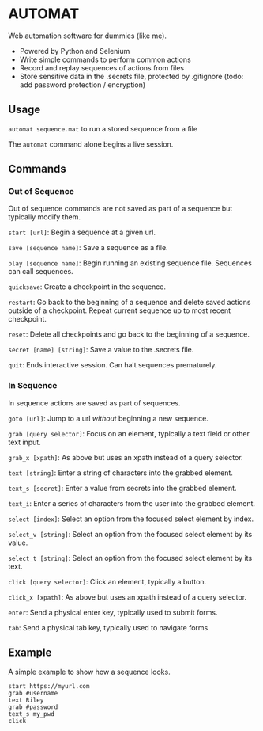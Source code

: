 # AUTOMAT
Web automation software for dummies (like me).
- Powered by Python and Selenium
- Write simple commands to perform common actions
- Record and replay sequences of actions from files
- Store sensitive data in the .secrets file, protected by .gitignore (todo: add password protection / encryption)

## Usage

`automat sequence.mat` to run a stored sequence from a file

The `automat` command alone begins a live session.

## Commands

### Out of Sequence
Out of sequence commands are not saved as part of a sequence but typically modify them.

`start [url]`: Begin a sequence at a given url.

`save [sequence name]`: Save a sequence as a file.

`play [sequence name]`: Begin running an existing sequence file. Sequences can call sequences.

`quicksave`: Create a checkpoint in the sequence. 

`restart`: Go back to the beginning of a sequence and delete saved actions outside of a checkpoint. Repeat current sequence up to most recent checkpoint.

`reset`: Delete all checkpoints and go back to the beginning of a sequence.

`secret [name] [string]`: Save a value to the .secrets file.

`quit`: Ends interactive session. Can halt sequences prematurely.

### In Sequence
In sequence actions are saved as part of sequences.

`goto [url]`: Jump to a url *without* beginning a new sequence.

`grab [query selector]`: Focus on an element, typically a text field or other text input.

`grab_x [xpath]`: As above but uses an xpath instead of a query selector.

`text [string]`: Enter a string of characters into the grabbed element.

`text_s [secret]`: Enter a value from secrets into the grabbed element.

`text_i`: Enter a series of characters from the user into the grabbed element.

`select [index]`: Select an option from the focused select element by index.

`select_v [string]`: Select an option from the focused select element by its value.

`select_t [string]`: Select an option from the focused select element by its text.

`click [query selector]`: Click an element, typically a button.

`click_x [xpath]`: As above but uses an xpath instead of a query selector.

`enter`: Send a physical enter key, typically used to submit forms.

`tab`: Send a physical tab key, typically used to navigate forms.

## Example
A simple example to show how a sequence looks.

```
start https://myurl.com
grab #username
text Riley
grab #password
text_s my_pwd
click 
```